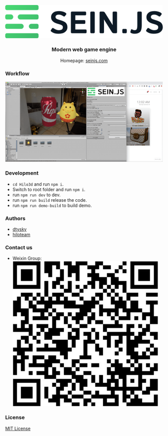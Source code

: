 <p align="center"><a href="https://seinjs.com" target="_blank"><img src="./logo.png" alt="SEIN.JS" width="512"/></a></p>
<h3 align="center">Modern web game engine</h3>
<p align="center">Homepage: <a href="https://seinjs.com" target="_blank">seinjs.com</a></p>

### Workflow

![](workflow.gif)

### Development

  * `cd Hilo3d` and run `npm i`.
  * Switch to root folder and run `npm i`.
  * run `npm run dev` to dev.
  * run `npm run build` release the code.
  * run `npm run demo-build` to build demo.

### Authors

 * [dtysky](https://github.com/dtysky)
 * [hiloteam](https://github.com/hiloteam)

### Contact us
  * Weixin Group: ![wx](demo/assets/wx-qrcode.png)

### License

[MIT License](http://en.wikipedia.org/wiki/MIT_License)
